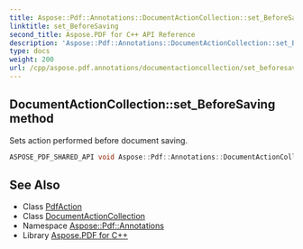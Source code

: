 ```yaml
---
title: Aspose::Pdf::Annotations::DocumentActionCollection::set_BeforeSaving method
linktitle: set_BeforeSaving
second_title: Aspose.PDF for C++ API Reference
description: 'Aspose::Pdf::Annotations::DocumentActionCollection::set_BeforeSaving method. Sets action performed before document saving in C++.'
type: docs
weight: 200
url: /cpp/aspose.pdf.annotations/documentactioncollection/set_beforesaving/
---
```

## DocumentActionCollection::set_BeforeSaving method


Sets action performed before document saving.

```cpp
ASPOSE_PDF_SHARED_API void Aspose::Pdf::Annotations::DocumentActionCollection::set_BeforeSaving(System::SharedPtr<PdfAction> value)
```

## See Also

* Class [PdfAction](../../pdfaction/)
* Class [DocumentActionCollection](../)
* Namespace [Aspose::Pdf::Annotations](../../)
* Library [Aspose.PDF for C++](../../../)
